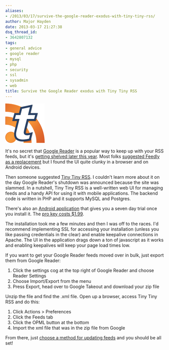 ```yaml
---
aliases:
- /2013/03/17/survive-the-google-reader-exodus-with-tiny-tiny-rss/
author: Major Hayden
date: 2013-03-17 21:27:38
dsq_thread_id:
- 3642807132
tags:
- general advice
- google reader
- mysql
- php
- security
- ssl
- sysadmin
- web
title: Survive the Google Reader exodus with Tiny Tiny RSS
---
```


![1]

It's no secret that [Google Reader][2] is a popular way to keep up with your RSS feeds, but it's [getting shelved later this year][3]. Most folks [suggested Feedly as a replacement][4] but I found the UI quite clunky in a browser and on Android devices.

Then someone suggested [Tiny Tiny RSS][5]. I couldn't learn more about it on the day Google Reader's shutdown was announced because the site was slammed. In a nutshell, Tiny Tiny RSS is a well-written web UI for managing feeds and a handy API for using it with mobile applications. The backend code is written in PHP and it supports MySQL and Postgres.

There's also an [Android application][6] that gives you a seven day trial once you install it. The [pro key costs $1.99][7].

The installation took me a few minutes and then I was off to the races. I'd recommend implementing SSL for accessing your installation (unless you like passing credentials in the clear) and enable keepalive connections in Apache. The UI in the application drags down a ton of javascript as it works and enabling keepalives will keep your page load times low.

If you want to get your Google Reader feeds moved over in bulk, just export them from Google Reader:

  1. Click the settings cog at the top right of Google Reader and choose Reader Settings
  2. Choose Import/Export from the menu
  3. Press Export, head over to Google Takeout and download your zip file

Unzip the file and find the .xml file. Open up a browser, access Tiny Tiny RSS and do this:

  1. Click Actions > Preferences
  2. Click the Feeds tab
  3. Click the OPML button at the bottom
  4. Import the xml file that was in the zip file from Google

From there, just [choose a method for updating feeds][8] and you should be all set!

 [1]: /wp-content/uploads/2013/03/tinytinyrss.png
 [2]: http://en.wikipedia.org/wiki/Google_Reader
 [3]: http://www.newyorker.com/online/blogs/books/2013/03/farewell-dear-reader.html
 [4]: http://news.cnet.com/8301-1023_3-57574777-93/feedly-adds-500k-new-users-on-google-decision-to-kill-reader/
 [5]: http://tt-rss.org/redmine/projects/tt-rss/wiki
 [6]: https://play.google.com/store/apps/details?id=org.fox.ttrss&hl=en
 [7]: https://play.google.com/store/apps/details?id=org.fox.ttrss.key
 [8]: http://tt-rss.org/redmine/projects/tt-rss/wiki/UpdatingFeeds